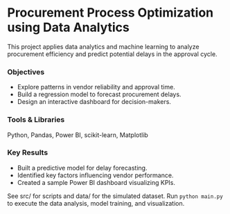 # Procurement Process Optimization using Data Analytics

This project applies data analytics and machine learning to analyze procurement efficiency
and predict potential delays in the approval cycle.

### Objectives
- Explore patterns in vendor reliability and approval time.
- Build a regression model to forecast procurement delays.
- Design an interactive dashboard for decision-makers.

### Tools & Libraries
Python, Pandas, Power BI, scikit-learn, Matplotlib

### Key Results
- Built a predictive model for delay forecasting.
- Identified key factors influencing vendor performance.
- Created a sample Power BI dashboard visualizing KPIs.

See src/ for scripts and data/ for the simulated dataset.
Run `python main.py` to execute the data analysis, model training, and visualization.
